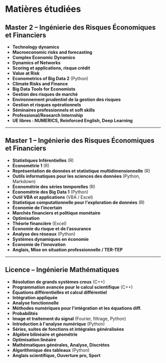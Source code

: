 # Matières étudiées

## Master 2 – Ingénierie des Risques Économiques et Financiers
- **Technology dynamics**
- **Macroeconomic risks and forecasting**
- **Complex Economic Dynamics**
- **Dynamics of Networks**
- **Scoring et applications, risque crédit**
- **Value at Risk**
- **Econometrics of Big Data 2** (Python)
- **Climate Risks and Finance**
- **Big Data Tools for Economists**
- **Gestion des risques de marché**
- **Environnement prudentiel de la gestion des risques**
- **Gestion et risques opérationnels**
- **Séminaires professionnels et soft skills**
- **Professional/Research Internship**
- **UE libres : NUMERICS, Reinforced English, Deep Learning**

---

## Master 1 – Ingénierie des Risques Économiques et Financiers
- **Statistiques Inférentielles** (R)  
- **Économétrie 1** (R)  
- **Représentation de données et statistique multidimensionnelle** (R)  
- **Outils informatiques pour les sciences des données** (Python, Markdown)  
- **Économétrie des séries temporelles** (R)  
- **Économétrie des Big Data 1** (Python)  
- **Outil VBA et applications** (VBA / Excel)  
- **Statistique computationnelle pour l'exploration de données** (R)  
- **Économie de l’incertain**  
- **Marchés financiers et politique monétaire**  
- **Optimisation**  
- **Théorie financière** (Excel)  
- **Économie du risque et de l’assurance**  
- **Analyse des réseaux** (Python)  
- **Systèmes dynamiques en économie**  
- **Économie de l’innovation**  
- **Anglais, Mise en situation professionnelle / TER-TEP**

---

## Licence – Ingénierie Mathématiques
- **Résolution de grands systèmes creux** (C++)  
- **Programmation avancée pour le calcul scientifique** (C++)  
- **Équations différentielles et calcul différentiel**  
- **Intégration appliquée**  
- **Analyse fonctionnelle**  
- **Méthodes numériques pour l'intégration et les équations diff.**  
- **Probabilités**  
- **Image et traitement du signal** (Fourier, filtrage, Python)  
- **Introduction à l'analyse numérique** (Python)  
- **Séries, suites de fonctions et intégrales généralisées**  
- **Algèbre bilinéaire et géométrie**  
- **Optimisation linéaire**  
- **Mathématiques générales, Analyse, Discrètes**  
- **Algorithmique des tableaux** (Python)  
- **Anglais scientifique, Ouverture pro, Sport**

